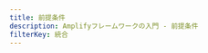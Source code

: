 ```yaml
---
title: 前提条件
description: Amplifyフレームワークの入門 - 前提条件
filterKey: 統合
---
```


<inline-fragment integration="angular" src="~/start/getting-started/fragments/common/prereq.md"></inline-fragment> <inline-fragment integration="js" src="~/start/getting-started/fragments/common/prereq.md"></inline-fragment> <inline-fragment integration="vue" src="~/start/getting-started/fragments/common/prereq.md"></inline-fragment> <inline-fragment integration="next" src="~/start/getting-started/fragments/common/prereq.md"></inline-fragment> <inline-fragment integration="react" src="~/start/getting-started/fragments/common/prereq.md"></inline-fragment> <inline-fragment integration="react-native" src="~/start/getting-started/fragments/common/prereq.md"></inline-fragment> <inline-fragment integration="ionic" src="~/start/getting-started/fragments/common/prereq.md"></inline-fragment>

